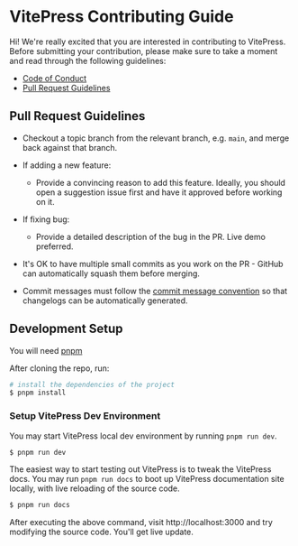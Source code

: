 # VitePress Contributing Guide

Hi! We're really excited that you are interested in contributing to VitePress. Before submitting your contribution, please make sure to take a moment and read through the following guidelines:

- [Code of Conduct](https://github.com/vuejs/vue/blob/dev/.github/CODE_OF_CONDUCT.md)
- [Pull Request Guidelines](#pull-request-guidelines)

## Pull Request Guidelines

- Checkout a topic branch from the relevant branch, e.g. `main`, and merge back against that branch.

- If adding a new feature:

  - Provide a convincing reason to add this feature. Ideally, you should open a suggestion issue first and have it approved before working on it.

- If fixing bug:

  - Provide a detailed description of the bug in the PR. Live demo preferred.

- It's OK to have multiple small commits as you work on the PR - GitHub can automatically squash them before merging.

- Commit messages must follow the [commit message convention](./commit-convention.md) so that changelogs can be automatically generated.

## Development Setup

You will need [pnpm](https://pnpm.io)

After cloning the repo, run:

```bash
# install the dependencies of the project
$ pnpm install
```

### Setup VitePress Dev Environment

You may start VitePress local dev environment by running `pnpm run dev`.

```bash
$ pnpm run dev
```

The easiest way to start testing out VitePress is to tweak the VitePress docs. You may run `pnpm run docs` to boot up VitePress documentation site locally, with live reloading of the source code.

```bash
$ pnpm run docs
```

After executing the above command, visit http://localhost:3000 and try modifying the source code. You'll get live update.
